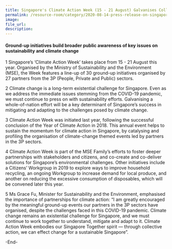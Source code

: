 ```yaml
---  
title: Singapore's Climate Action Week (15 - 21 August) Galvanises Collective Action on Climate Change  
permalink: /resource-room/category/2020-08-14-press-release-on-singapore-climate-action-week/  
image:  
file_url:  
description:  
---  
```


#### Ground-up initiatives build broader public awareness of key issues on sustainability and climate change  

1 Singapore’s ‘Climate Action Week’ takes place from 15 - 21 August this year. Organised by the Ministry of Sustainability and the Environment (MSE), the Week features a line-up of 30 ground-up initiatives organised by 27 partners from the 3P (People, Private and Public) sectors.

2 Climate change is a long-term existential challenge for Singapore. Even as we address the immediate issues stemming from the COVID-19 pandemic, we must continue to press on with sustainability efforts. Galvanising a whole-of-nation effort will be a key determinant of Singapore’s success in mitigating and adapting to the challenges posed by climate change.  

3 Climate Action Week was initiated last year, following the successful conclusion of the Year of Climate Action in 2018. This annual event helps to sustain the momentum for climate action in Singapore, by catalysing and profiling the organisation of climate-change themed events led by partners in the 3P sectors.  

4 Climate Action Week is part of the MSE Family’s efforts to foster deeper partnerships with stakeholders and citizens, and co-create and co-deliver solutions for Singapore’s environmental challenges. Other initiatives include a Citizens’ Workgroup in 2019 to explore ways to improve household recycling, an ongoing Workgroup to increase demand for local produce, and another on reducing the excessive consumption of disposables, which will be convened later this year.  

5 Ms Grace Fu, Minister for Sustainability and the Environment, emphasised the importance of partnerships for climate action: “I am greatly encouraged by the meaningful ground-up events our partners in the 3P sectors have organised, despite the challenges faced in this COVID-19 pandemic. Climate change remains an existential challenge for Singapore, and we must continue to work together to understand, mitigate and adapt to it. Climate Action Week embodies our Singapore Together spirit — through collective action, we can effect change for a sustainable Singapore”.  

-End-  

